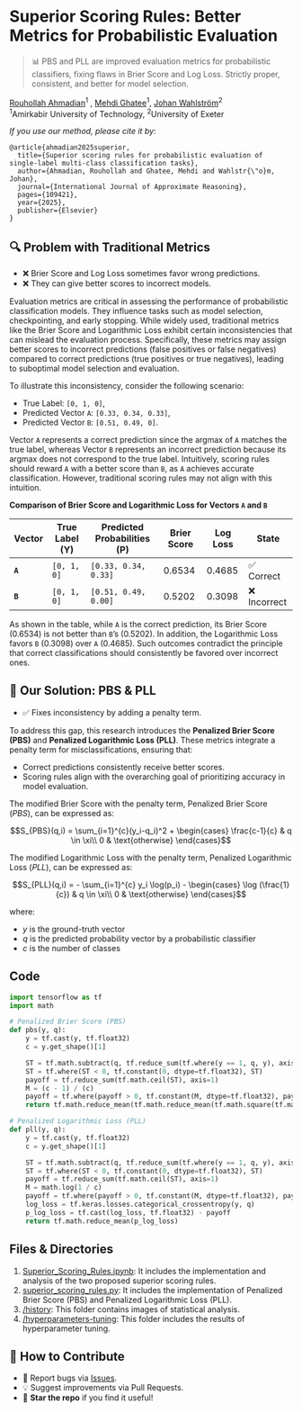 # Superior Scoring Rules: Better Metrics for Probabilistic Evaluation

> 📊 PBS and PLL are improved evaluation metrics for probabilistic classifiers, fixing flaws in Brier Score and Log Loss. Strictly proper, consistent, and better for model selection.

[Rouhollah Ahmadian](https://scholar.google.com/citations?user=WwHM50MAAAAJ&hl=en&oi=ao)<sup>1</sup> ,
[Mehdi Ghatee](https://scholar.google.com/citations?user=b7lfEJwAAAAJ&hl=en&oi=ao)<sup>1</sup>,
[Johan Wahlström](https://scholar.google.com/citations?user=9rHhb5IAAAAJ&hl=en)<sup>2</sup><br>
<sup>1</sup>Amirkabir University of Technology, <sup>2</sup>University of Exeter

*If you use our method, please cite it by*:
```
@article{ahmadian2025superior,
  title={Superior scoring rules for probabilistic evaluation of single-label multi-class classification tasks},
  author={Ahmadian, Rouhollah and Ghatee, Mehdi and Wahlstr{\"o}m, Johan},
  journal={International Journal of Approximate Reasoning},
  pages={109421},
  year={2025},
  publisher={Elsevier}
}
```

## 🔍 Problem with Traditional Metrics  
- ❌ Brier Score and Log Loss sometimes favor wrong predictions.  
- ❌ They can give better scores to incorrect models.

Evaluation metrics are critical in assessing the performance of probabilistic classification models. They influence tasks such as model selection, checkpointing, and early stopping. While widely used, traditional metrics like the Brier Score and Logarithmic Loss exhibit certain inconsistencies that can mislead the evaluation process. Specifically, these metrics may assign better scores to incorrect predictions (false positives or false negatives) compared to correct predictions (true positives or true negatives), leading to suboptimal model selection and evaluation.

To illustrate this inconsistency, consider the following scenario:  
- True Label: `[0, 1, 0]`,  
- Predicted Vector `A`: `[0.33, 0.34, 0.33]`,  
- Predicted Vector `B`: `[0.51, 0.49, 0]`.  

Vector `A` represents a correct prediction since the argmax of `A` matches the true label, whereas Vector `B` represents an incorrect prediction because its argmax does not correspond to the true label. Intuitively, scoring rules should reward `A` with a better score than `B`, as `A` achieves accurate classification. However, traditional scoring rules may not align with this intuition.  

**Comparison of Brier Score and Logarithmic Loss for Vectors `A` and `B`**  

| Vector | True Label (Y) | Predicted Probabilities (P) | Brier Score | Log Loss | State |
|--------|----------------|-----------------------------|-------------|----------|-------|
| **`A`**  | `[0, 1, 0]`    | `[0.33, 0.34, 0.33]`        | 0.6534      | 0.4685   | ✅ Correct |
| **`B`**  | `[0, 1, 0]`    | `[0.51, 0.49, 0.00]`        | 0.5202      | 0.3098   | ❌ Incorrect |  

As shown in the table, while `A` is the correct prediction, its Brier Score (0.6534) is not better than `B`’s (0.5202). In addition, the Logarithmic Loss favors `B` (0.3098) over `A` (0.4685). Such outcomes contradict the principle that correct classifications should consistently be favored over incorrect ones.

## 🎯 Our Solution: PBS & PLL  
- ✅ Fixes inconsistency by adding a penalty term.

To address this gap, this research introduces the **Penalized Brier Score (PBS)** and **Penalized Logarithmic Loss (PLL)**. These metrics integrate a penalty term for misclassifications, ensuring that:
- Correct predictions consistently receive better scores.
- Scoring rules align with the overarching goal of prioritizing accuracy in model evaluation.

The modified Brier Score with the penalty term, Penalized Brier Score (*PBS*), can be expressed as:

```math
S_{PBS}(q,i) = \sum_{i=1}^{c}(y_i-q_i)^2 + 
\begin{cases}
\frac{c-1}{c} & q \in \xi\\ 
0 & \text{otherwise}
\end{cases}
```

The modified Logarithmic Loss with the penalty term, Penalized Logarithmic Loss (*PLL*), can be expressed as:

```math
S_{PLL}(q,i) = - \sum_{i=1}^{c} y_i \log(p_i) - 
\begin{cases}
\log (\frac{1}{c}) & q \in \xi\\ 
0 & \text{otherwise}
\end{cases}
```

where:
- $y$ is the ground-truth vector
- $q$ is the predicted probability vector by a probabilistic classifier
- $c$ is the number of classes


## Code

```python
import tensorflow as tf
import math

# Penalized Brier Score (PBS)
def pbs(y, q):
    y = tf.cast(y, tf.float32)
    c = y.get_shape()[1]

    ST = tf.math.subtract(q, tf.reduce_sum(tf.where(y == 1, q, y), axis=1)[:, None])
    ST = tf.where(ST < 0, tf.constant(0, dtype=tf.float32), ST)
    payoff = tf.reduce_sum(tf.math.ceil(ST), axis=1)
    M = (c - 1) / (c)
    payoff = tf.where(payoff > 0, tf.constant(M, dtype=tf.float32), payoff)
    return tf.math.reduce_mean(tf.math.reduce_mean(tf.math.square(tf.math.subtract(y, q)), axis=1) + payoff)

# Penalized Logarithmic Loss (PLL) 
def pll(y, q):
    y = tf.cast(y, tf.float32)
    c = y.get_shape()[1]

    ST = tf.math.subtract(q, tf.reduce_sum(tf.where(y == 1, q, y), axis=1)[:, None])
    ST = tf.where(ST < 0, tf.constant(0, dtype=tf.float32), ST)
    payoff = tf.reduce_sum(tf.math.ceil(ST), axis=1)
    M = math.log(1 / c)
    payoff = tf.where(payoff > 0, tf.constant(M, dtype=tf.float32), payoff)
    log_loss = tf.keras.losses.categorical_crossentropy(y, q)
    p_log_loss = tf.cast(log_loss, tf.float32) - payoff
    return tf.math.reduce_mean(p_log_loss)
```

## Files & Directories

1. [Superior_Scoring_Rules.ipynb](https://github.com/Ruhallah93/superior-scoring-rules/blob/main/Superior_Scoring_Rules.ipynb): It includes the implementation and analysis of the two proposed superior scoring rules.
2. [superior_scoring_rules.py](https://github.com/Ruhallah93/superior-scoring-rules/blob/main/superior_scoring_rules.py): It includes the implementation of Penalized Brier Score (PBS) and Penalized Logarithmic Loss (PLL).
2. [/history](https://github.com/Ruhallah93/superior-scoring-rules/tree/main/history): This folder contains images of statistical analysis. 
3. [/hyperparameters-tuning](https://github.com/Ruhallah93/superior-scoring-rules/tree/main/hyperparameters-tuning): This folder includes the results of hyperparameter tuning.

## 🤝 How to Contribute  
- 🐛 Report bugs via [Issues](https://github.com/Ruhallah93/superior-scoring-rules/issues).  
- 💡 Suggest improvements via Pull Requests.  
- 🌟 **Star the repo** if you find it useful!

